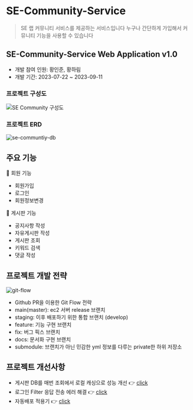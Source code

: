 # SE-Community-Service
> SE 랩 커뮤니티 서비스를 제공하는 서비스입니다
> 누구나 간단하게 가입해서 커뮤니티 기능을 사용할 수 있습니다

## SE-Community-Service Web Application v1.0
- 개발 참여 인원: 황인준, 황하림
- 개발 기간: 2023-07-22 ~ 2023-09-11

### 프로젝트 구성도
![SE Community 구성도](https://github.com/selab-hs/SE-Community-Service/assets/50690859/03c88d0b-6602-4cf2-bf7d-3a6c8b129859)

### 프로젝트 ERD
![se-communtiy-db](https://github.com/selab-hs/SE-Community-Service/assets/76032947/5b4e45a1-35b1-4ecf-943f-32b5dc41d651)


## 주요 기능
📑 회원 기능
- 회원가입
- 로그인
- 회원정보변경

📑 게시판 기능
- 공지사항 작성
- 자유게시판 작성
- 게시판 조회
- 키워드 검색
- 댓글 작성

## 프로젝트 개발 전략
![git-flow](https://github.com/selab-hs/SE-Community-Service/assets/50690859/86e2eaa2-a478-48d6-a86d-e5557133f6f4)

- Github PR을 이용한 Git Flow 전략
- main(master): ec2 서버 release 브랜치
- staging: 이후 배포하기 위한 통합 브랜치 (develop)
- feature: 기능 구현 브랜치
- fix: 버그 픽스 브랜치
- docs: 문서화 구현 브랜치
- submodule: 브랜치가 아닌 민감한 yml 정보를 다루는 private한 하위 저장소

## 프로젝트 개선사항
- 게시판 DB를 매번 조회에서 로컬 캐싱으로 성능 개선 👉 [click]([https://unequaled-peach-7e5.notion.site/Glass-Bottle-1529ed9b16094e218a4a2f9ec3fb7735?pvs=4](https://github.com/InJun2/TIL/blob/main/Project/se-community/%EC%84%B1%EB%8A%A5%EA%B0%9C%EC%84%A0%ED%94%BC%EB%93%9C%EB%B0%B1.md))  
- 로그인 Filter 응답 전송 에러 해결 👉 [click]([https://unequaled-peach-7e5.notion.site/Glass-Bottle-1529ed9b16094e218a4a2f9ec3fb7735?pvs=4](https://github.com/InJun2/TIL/blob/main/Project/se-community/%EC%BD%94%EB%93%9C%ED%94%BC%EB%93%9C%EB%B0%B1.md)https://github.com/InJun2/TIL/blob/main/Project/se-community/%EC%BD%94%EB%93%9C%ED%94%BC%EB%93%9C%EB%B0%B1.md)
- 자동배포 적용기 👉 [click](https://scopan.tistory.com/5)
